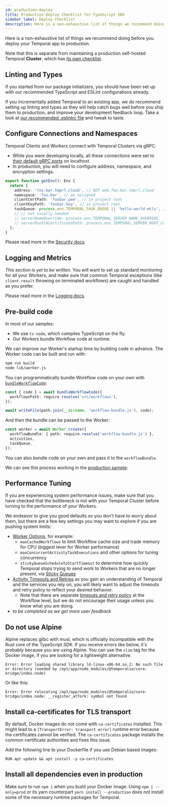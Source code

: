 ```yaml
---
id: production-deploy
title: Production Deploy Checklist for TypeScript SDK
sidebar_label: Deploy Checklist
description: Here is a non-exhaustive list of things we recommend doing before you deploy your Temporal app to production. Note that this is separate from maintaining a production self-hosted Temporal Cluster, which has its own checklist.
---
```


Here is a non-exhaustive list of things we recommend doing before you deploy your Temporal app to production.

Note that this is separate from maintaining a production self-hosted Temporal **Cluster**, which has [its own checklist](https://docs.temporal.io/docs/server/production-deployment#checklist-for-scaling-temporal).

## Linting and Types

If you started from our package initializers, you should have been set up with our recommended TypeScript and ESLint configurations already.

If you incrementally added Temporal to an existing app, we do recommend setting up linting and types as they will help catch bugs well before you ship them to production, and improve your development feedback loop.
Take a look at [our recommended .eslintrc file](https://github.com/temporalio/samples-typescript/blob/main/.shared/.eslintrc.js) and tweak to taste.

## Configure Connections and Namespaces

Temporal Clients and Workers connect with Temporal Clusters via gRPC.

- While you were developing locally, all these connections were set to [their default gRPC ports](/docs/concepts/what-is-a-temporal-cluster) on localhost.
- In production, you will need to configure address, namespace, and encryption settings.

```ts
export function getEnv(): Env {
  return {
    address: 'foo.bar.tmprl.cloud', // NOT web.foo.bar.tmprl.cloud
    namespace: 'foo.bar', // as assigned
    clientCertPath: 'foobar.pem', // in project root
    clientKeyPath: 'foobar.key', // in project root
    taskQueue: process.env.TEMPORAL_TASK_QUEUE || 'hello-world-mtls', // just to ensure task queue is same on client and worker, totally optional
    // // not usually needed
    // serverNameOverride: process.env.TEMPORAL_SERVER_NAME_OVERRIDE,
    // serverRootCACertificatePath: process.env.TEMPORAL_SERVER_ROOT_CA_CERT_PATH,
  };
}
```

Please read more in the [Security docs](/docs/typescript/security#connecting-to-temporal-cloud-with-mtls).

## Logging and Metrics

_This section is yet to be written._ You will want to set up standard monitoring for all your Workers, and make sure that common Temporal exceptions (like `client.result` throwing on terminated workflows) are caught and handled as you prefer.

Please read more in the [Logging docs](/docs/typescript/logging).

## Pre-build code

In most of our samples:

- We use `ts-node`, which compiles TypeScript on the fly.
- Our Workers bundle Workflow code at runtime.

We can improve our Worker's startup time by building code in advance.
The Worker code can be built and run with:

```sh
npm run build
node lib/worker.js
```

You can programmatically bundle Workflow code on your own with [`bundleWorkflowCode`](/docs/typescript/workers#prebuilt-workflow-bundles):

```ts
const { code } = await bundleWorkflowCode({
  workflowsPath: require.resolve('src/workflows'),
});

await writeFile(path.join(__dirname, 'workflow-bundle.js'), code);
```

And then the bundle can be passed to the Worker:

```ts
const worker = await Worker.create({
  workflowBundle: { path: require.resolve('workflow-bundle.js') },
  activities,
  taskQueue,
});
```

You can also bundle code on your own and pass it to the `workflowBundle`.

We can see this process working in the [production sample](https://github.com/temporalio/samples-typescript/tree/main/production):

<!--SNIPSTART typescript-production-worker-->
<!--SNIPEND-->

## Performance Tuning

If you are experiencing system performance issues, make sure that you have checked that the bottleneck is not with your Temporal Cluster before turning to the performance of your Workers.

We endeavor to give you good defaults so you don't have to worry about them, but there are a few key settings you may want to explore if you are pushing system limits:

- [Worker Options](https://typescript.temporal.io/api/interfaces/worker.workeroptions/#maxcachedworkflows), for example:
  - `maxCachedWorkflows` to limit Workflow cache size and trade memory for CPU (biggest lever for Worker performance)
  - `maxConcurrentActivityTaskExecutions` and other options for tuning concurrency
  - `stickyQueueScheduleToStartTimeout` to determine how quickly Temporal stops trying to send work to Workers that are no longer present, via [Sticky Queues](/docs/concepts/what-is-a-sticky-execution)
- [Activity Timeouts and Retries](/docs/typescript/activities#activity-timeouts) as you gain an understanding of Temporal and the services you rely on, you will likely want to adjust the timeouts and retry policy to reflect your desired behavior.
  - Note that there are separate [timeouts and retry policy](https://typescript.temporal.io/api/interfaces/client.workflowoptions/#workflowruntimeout) at the Workflow level, but we do not encourage their usage unless you know what you are doing.
- _to be completed as we get more user feedback_

## Do not use Alpine

Alpine replaces glibc with musl, which is officially incompatible with the Rust core of the TypeScript SDK.
If you receive errors like below, it's probably because you are using Alpine.
You can use the `slim` tag for the Docker image, if you are looking for a lightweight alternative.
```
Error: Error loading shared library ld-linux-x86-64.so.2: No such file or directory (needed by /opt/app/node_modules/@temporalio/core-bridge/index.node)
```
Or like this:
```
Error: Error relocating /opt/app/node_modules/@temporalio/core-bridge/index.node: __register_atfork: symbol not found
```

## Install ca-certificates for TLS transport

By default, Docker images do not come with `ca-certificates` installed.
This might lead to a `[TransportError: transport error]` runtime error because the certificates cannot be verified.
The `ca-certificates` package installs the common certificate authorities and fixes this issue.

Add the following line to your Dockerfile if you use Debian based images:
```
RUN apt update && apt install -y ca-certificates
```

## Install all dependencies even in production

Make sure to run `npm i` when you build your Docker image.
Using `npm i --only=prod` or its yarn counterpart `yarn install --production` does not install some of the necessary runtime packages for Temporal.
